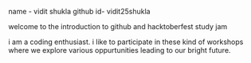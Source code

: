 name - vidit shukla
github id- vidit25shukla

welcome to the introduction to github and hacktoberfest study jam

i am a coding enthusiast.
i like to participate in these kind of workshops where we explore various oppurtunities leading to our bright future.
